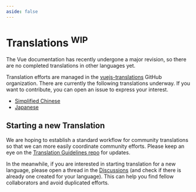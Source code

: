 ```yaml
---
aside: false
---
```


# Translations <sup class="vt-badge">WIP</sup>

The Vue documentation has recently undergone a major revision, so there are no completed translations in other languages yet.

Translation efforts are managed in the [vuejs-translations](https://github.com/vuejs-translations/) GitHub organization. There are currently the following translations underway. If you want to contribute, you can open an issue to express your interest.

- [Simplified Chinese](https://github.com/vuejs-translations/docs-zh-cn)
- [Japanese](https://github.com/vuejs-translations/docs-ja)

## Starting a new Translation

We are hoping to establish a standard workflow for community translations so that we can more easily coordinate community efforts. Please keep an eye on the [Translation Guidelines repo](https://github.com/vuejs-translations/guidelines/blob/main/README.md) for updates.

In the meanwhile, if you are interested in starting translation for a new language, please open a thread in the [Discussions](https://github.com/vuejs-translations/guidelines/discussions) (and check if there is already one created for your language). This can help you find fellow collaborators and avoid duplicated efforts.
